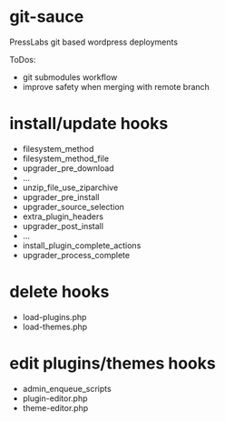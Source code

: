git-sauce
=========

PressLabs git based wordpress deployments


ToDos:
 * git submodules workflow
 * improve safety when merging with remote branch

install/update hooks
====================

* filesystem_method
* filesystem_method_file
* upgrader_pre_download
* ...
* unzip_file_use_ziparchive
* upgrader_pre_install
* upgrader_source_selection
* extra_plugin_headers
* upgrader_post_install
* ...
* install_plugin_complete_actions
* upgrader_process_complete

delete hooks
============

* load-plugins.php
* load-themes.php


edit plugins/themes hooks
=========================

* admin_enqueue_scripts
* plugin-editor.php
* theme-editor.php


